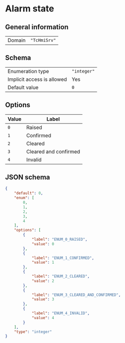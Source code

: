 # Alarm state

## General information

|  |  |
| - | - |
| Domain | `"TcHmiSrv"` |

## Schema

|  |  |
| - | - |
| Enumeration type | `"integer"` |
| Implicit access is allowed | Yes |
| Default value | `0` |

## Options

| Value | Label |
| ----- | ----- |
| `0` | Raised |
| `1` | Confirmed |
| `2` | Cleared |
| `3` | Cleared and confirmed |
| `4` | Invalid |

## JSON schema

```json
{
    "default": 0,
    "enum": [
        0,
        1,
        2,
        3,
        4
    ],
    "options": [
        {
            "label": "ENUM_0_RAISED",
            "value": 0
        },
        {
            "label": "ENUM_1_CONFIRMED",
            "value": 1
        },
        {
            "label": "ENUM_2_CLEARED",
            "value": 2
        },
        {
            "label": "ENUM_3_CLEARED_AND_CONFIRMED",
            "value": 3
        },
        {
            "label": "ENUM_4_INVALID",
            "value": 4
        }
    ],
    "type": "integer"
}
```
